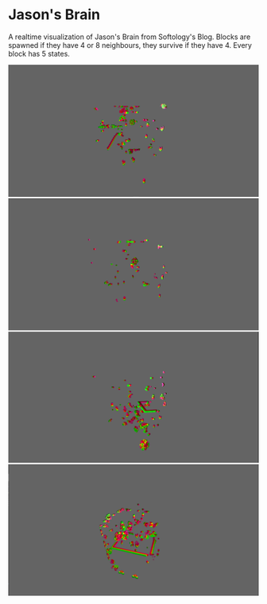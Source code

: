 # Jason's Brain
A realtime visualization of Jason's Brain from Softology's Blog. Blocks are spawned if they have 4 or 8 neighbours, they survive if they have 4. Every block has 5 states.

![image one](Screenshots/Screenshot1.png "screenshot1")
![image two](Screenshots/Screenshot2.png "screenshot2")
![image three](Screenshots/Screenshot3.png "screenshot3")
![image four](Screenshots/Screenshot4.png "screenshot4")
